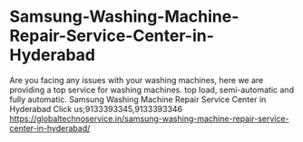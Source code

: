 # Samsung-Washing-Machine-Repair-Service-Center-in-Hyderabad
Are you facing any issues with your washing machines, here we are providing a top service for washing machines.  top load, semi-automatic and fully automatic. Samsung Washing Machine Repair Service Center in Hyderabad Click us;9133393345,9133393346   https://globaltechnoservice.in/samsung-washing-machine-repair-service-center-in-hyderabad/
